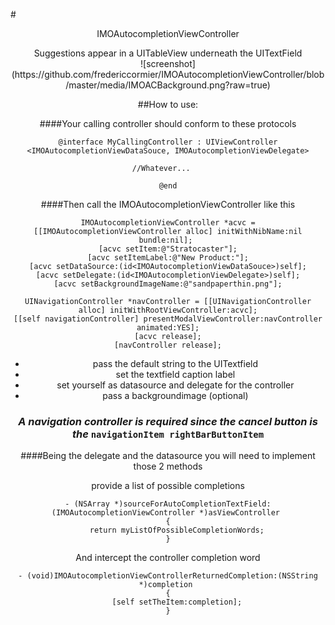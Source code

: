 #<center>IMOAutocompletionViewController</center>




 
<center>Suggestions appear in a UITableView underneath the UITextField  
<center>


<center>
![screenshot]  
(https://github.com/fredericcormier/IMOAutocompletionViewController/blob/master/media/IMOACBackground.png?raw=true)
</center>



##How to use:

####Your calling controller should conform to these protocols  

	@interface MyCallingController : UIViewController <IMOAutocompletionViewDataSouce, IMOAutocompletionViewDelegate>
	
	//Whatever...	

	@end

####Then call the IMOAutocompletionViewController like this

	IMOAutocompletionViewController *acvc = [[IMOAutocompletionViewController alloc] initWithNibName:nil bundle:nil]; 
    [acvc setItem:@"Stratocaster"];
    [acvc setItemLabel:@"New Product:"];
    [acvc setDataSource:(id<IMOAutocompletionViewDataSouce>)self];
    [acvc setDelegate:(id<IMOAutocompletionViewDelegate>)self];
    [acvc setBackgroundImageName:@"sandpaperthin.png"];
    
 	UINavigationController *navController = [[UINavigationController alloc] initWithRootViewController:acvc];
    [[self navigationController] presentModalViewController:navController animated:YES];
    [acvc release];
    [navController release];

* pass the default string to the UITextfield   
* set the textfield caption label
* set yourself as  datasource and delegate for the controller
* pass a backgroundimage (optional)  

### ***A navigation controller is required since the cancel button is the*** `navigationItem rightBarButtonItem`   




####Being the delegate and the datasource you will need to implement those 2 methods

provide a list of possible completions

	- (NSArray *)sourceForAutoCompletionTextField:(IMOAutocompletionViewController *)asViewController 
	{
    	return myListOfPossibleCompletionWords;
    }


And intercept the controller completion word  

	- (void)IMOAutocompletionViewControllerReturnedCompletion:(NSString *)completion 
	{
    	[self setTheItem:completion];
    }
